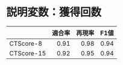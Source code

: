 # 説明変数：獲得回数
| | 適合率 | 再現率 | F1値 |
| :-- | --: | --: | --: |
| CTScore-8 | 0.91 | 0.98 | 0.94 |
| CTScore-15 | 0.92 | 0.95 | 0.94 |

